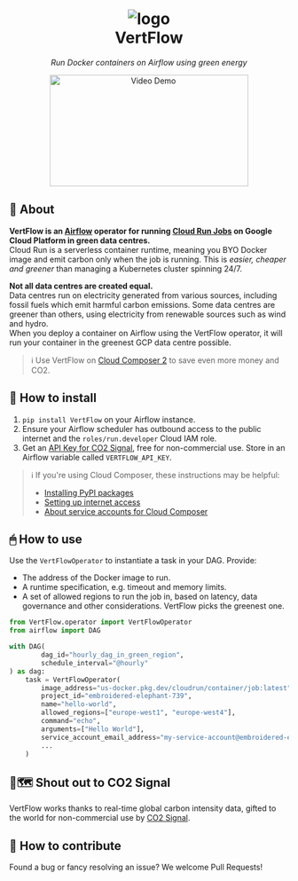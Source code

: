 <dl>
  <h1>
        <div align=center><img src="https://storage.googleapis.com/vertflow/logo.png" alt="logo"/></div>
    <div align=center>VertFlow</div>
  </h1>
  <p align="center"><i>Run Docker containers on Airflow using green energy</i></p>
  <p align="center"><a href="https://drive.google.com/file/d/15XDWTu4kZfxE-SHAQcyMokr52gE_zGhv/view"><img src="https://storage.googleapis.com/vertflow/video_screenshot.png" width="358" height="201"  alt="Video Demo"/></a></p>
</dl>

## 📖 About

**VertFlow is an [Airflow](https://airflow.apache.org/) operator for
running [Cloud Run Jobs](https://cloud.google.com/run/docs/create-jobs) on Google Cloud Platform in green data
centres.**  
Cloud Run is a serverless container runtime, meaning you BYO Docker image and emit carbon only when the job is running.
This is *easier, cheaper and greener* than managing a Kubernetes cluster spinning 24/7.

**Not all data centres are created equal.**  
Data centres run on electricity generated from various sources, including fossil fuels which emit harmful carbon
emissions. Some data centres are greener than others, using electricity from renewable sources such as wind and hydro.  
When you deploy a container on Airflow using the VertFlow operator, it will run your container in the greenest GCP data
centre possible.

> ℹ️ Use VertFlow on [Cloud Composer 2](https://cloud.google.com/composer/docs/composer-2/composer-versioning-overview)
> to save even
> more money and CO2.

## 🔧 How to install

1. `pip install VertFlow` on your Airflow instance.
2. Ensure your Airflow scheduler has outbound access to the public internet and the `roles/run.developer` Cloud IAM
   role.
3. Get an [API Key for CO2 Signal](https://www.co2signal.com/), free for non-commercial use. Store in an Airflow variable called `VERTFLOW_API_KEY`.

> ℹ️ If you're using Cloud Composer, these instructions may be helpful:
> * [Installing PyPI packages](https://cloud.google.com/composer/docs/how-to/using/installing-python-dependencies#install-package)
> * [Setting up internet access](https://cloud.google.com/composer/docs/concepts/private-ip#public_internet_access_for_your_workflows)
> * [About service accounts for Cloud Composer](https://cloud.google.com/composer/docs/composer-2/access-control#about-service)

## 🖱 How to use

Use the `VertFlowOperator` to instantiate a task in your DAG.
Provide:

* The address of the Docker image to run.
* A runtime specification, e.g. timeout and memory limits.
* A set of allowed regions to run the job in, based on latency, data governance and other considerations. VertFlow
  picks the greenest one.

```python
from VertFlow.operator import VertFlowOperator
from airflow import DAG

with DAG(
        dag_id="hourly_dag_in_green_region",
        schedule_interval="@hourly"
) as dag:
    task = VertFlowOperator(
        image_address="us-docker.pkg.dev/cloudrun/container/job:latest",
        project_id="embroidered-elephant-739",
        name="hello-world",
        allowed_regions=["europe-west1", "europe-west4"],
        command="echo",
        arguments=["Hello World"],
        service_account_email_address="my-service-account@embroidered-elephant-739.iam.gserviceaccount.com",
        ...
    )
```

## 🔌🗺 Shout out to CO2 Signal

VertFlow works thanks to real-time global carbon intensity data, gifted to the world for non-commercial use
by [CO2 Signal](https://www.co2signal.com/).

## 🤝 How to contribute

Found a bug or fancy resolving an issue? We welcome Pull Requests!
